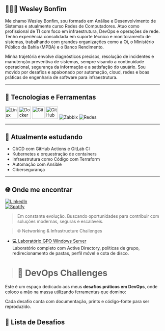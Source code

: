 ## 👨🏻‍💻 Wesley Bonfim  

 Me chamo Wesley Bonfim, sou formado em Análise e Desenvolvimento de Sistemas e atualmente curso Redes de Computadores. Atuo como profissional de TI com foco em infraestrutura, DevOps e operações de rede. Tenho experiência consolidada em suporte técnico e monitoramento de sistemas, trabalhando com grandes organizações como a Oi, o Ministério Público da Bahia (MPBA) e o Banco Rendimento.

Minha trajetória envolve diagnósticos precisos, resolução de incidentes e manutenção preventiva de sistemas, sempre visando a continuidade operacional, segurança da informação e a satisfação do usuário. Sou movido por desafios e apaixonado por automação, cloud, redes e boas práticas de engenharia de software para infraestrutura.

---

## 🚀 Tecnologias e Ferramentas  

<p>
<img src="https://cdn.jsdelivr.net/gh/devicons/devicon/icons/linux/linux-original.svg" width="40" alt="Linux" />
  <img src="https://cdn.jsdelivr.net/gh/devicons/devicon/icons/docker/docker-original.svg" width="40" alt="Docker" />
  <img src="https://cdn.jsdelivr.net/gh/devicons/devicon/icons/git/git-original.svg" width="40" alt="Git" />
  <img src="https://cdn.jsdelivr.net/gh/devicons/devicon/icons/github/github-original.svg" width="40" alt="GitHub" />
  <img src="https://img.shields.io/badge/Zabbix-AA0000?style=for-the-badge&logo=zabbix&logoColor=white" alt="Zabbix" />
  <img src="https://img.shields.io/badge/Redes-0078D4?style=for-the-badge&logo=windows&logoColor=white" alt="Redes" />
</p>

---

## 🎯 Atualmente estudando  
- CI/CD com GitHub Actions e GitLab CI  
- Kubernetes e orquestração de containers  
- Infraestrutura como Código com Terraform  
- Automação com Ansible  
- Cibersegurança  
---

## 🌐 Onde me encontrar  
[![LinkedIn](https://img.shields.io/badge/LinkedIn-blue?style=for-the-badge&logo=linkedin)](https://www.linkedin.com/in/wesleybonfim/)  
[![Spotify](https://img.shields.io/badge/Spotify-1DB954?style=for-the-badge&logo=spotify&logoColor=white)](https://open.spotify.com/intl-pt/artist/4i3EtwF4m89bsROLW46nUp?si=cEPuZvsAQ_ebxw0YzMIlow&nd=1&dlsi=9ad0c720d8bf4e7e)

> Em constante evolução. Buscando oportunidades para contribuir com soluções modernas, seguras e escaláveis.
>

> 🌐 Networking & Infrastructure Challenges

- [💻 Laboratório GPO Windows Server](https://github.com/Wesbonf/lab-gpo-windows-server)  
  Laboratório completo com Active Directory, políticas de grupo, redirecionamento de pastas, perfil móvel e cota de disco.

> # 📘 DevOps Challenges  

Este é um espaço dedicado aos meus **desafios práticos em DevOps**, onde coloco a mão na massa utilizando ferramentas que domino:  


Cada desafio conta com documentação, prints e código-fonte para ser reproduzido.  

## 📂 Lista de Desafios  



